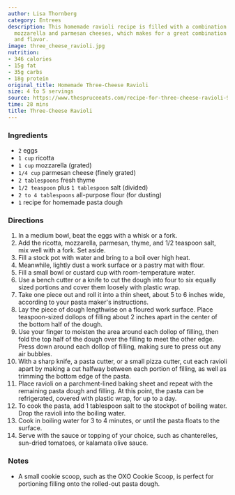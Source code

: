 ```yaml
---
author: Lisa Thornberg
category: Entrees
description: This homemade ravioli recipe is filled with a combination of ricotta,
  mozzarella and parmesan cheeses, which makes for a great combination of creamy texture
  and flavor.
image: three_cheese_ravioli.jpg
nutrition:
- 346 calories
- 15g fat
- 35g carbs
- 18g protein
original_title: Homemade Three-Cheese Ravioli
size: 4 to 5 servings
source: https://www.thespruceeats.com/recipe-for-three-cheese-ravioli-909235
time: 28 mins
title: Three-Cheese Ravioli
---
```




### Ingredients

* `2` eggs
* `1 cup` ricotta
* `1 cup` mozzarella (grated)
* `1/4 cup` parmesan cheese (finely grated)
* `2 tablespoons` fresh thyme
* `1/2 teaspoon` plus `1 tablespoon` salt (divided)
* `2 to 4 tablespoons` all-purpose flour (for dusting)
* `1` recipe for homemade pasta dough

### Directions

1. In a medium bowl, beat the eggs with a whisk or a fork.
2. Add the ricotta, mozzarella, parmesan, thyme, and 1/2 teaspoon salt, mix well with a fork. Set aside.
3. Fill a stock pot with water and bring to a boil over high heat.
4. Meanwhile, lightly dust a work surface or a pastry mat with flour.
5. Fill a small bowl or custard cup with room-temperature water.
6. Use a bench cutter or a knife to cut the dough into four to six equally sized portions and cover them loosely with plastic wrap.
7. Take one piece out and roll it into a thin sheet, about 5 to 6 inches wide, according to your pasta maker's instructions.
8. Lay the piece of dough lengthwise on a floured work surface. Place teaspoon-sized dollops of filling about 2 inches apart in the center of the bottom half of the dough.
9. Use your finger to moisten the area around each dollop of filling, then fold the top half of the dough over the filling to meet the other edge. Press down around each dollop of filling, making sure to press out any air bubbles.
10. With a sharp knife, a pasta cutter, or a small pizza cutter, cut each ravioli apart by making a cut halfway between each portion of filling, as well as trimming the bottom edge of the pasta.
11. Place ravioli on a parchment-lined baking sheet and repeat with the remaining pasta dough and filling. At this point, the pasta can be refrigerated, covered with plastic wrap, for up to a day.
12. To cook the pasta, add 1 tablespoon salt to the stockpot of boiling water. Drop the ravioli into the boiling water.
13. Cook in boiling water for 3 to 4 minutes, or until the pasta floats to the surface.
14. Serve with the sauce or topping of your choice, such as chanterelles, sun-dried tomatoes, or kalamata olive sauce.

### Notes

- A small cookie scoop, such as the OXO Cookie Scoop, is perfect for portioning filling onto the rolled-out pasta dough.